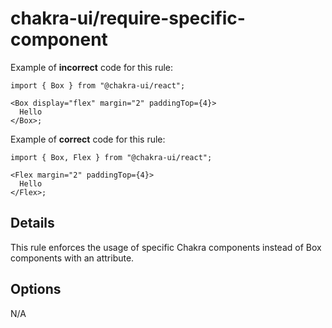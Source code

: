 # chakra-ui/require-specific-component

Example of **incorrect** code for this rule:

```tsx
import { Box } from "@chakra-ui/react";

<Box display="flex" margin="2" paddingTop={4}>
  Hello
</Box>;
```

Example of **correct** code for this rule:

```tsx
import { Box, Flex } from "@chakra-ui/react";

<Flex margin="2" paddingTop={4}>
  Hello
</Flex>;
```

## Details

This rule enforces the usage of specific Chakra components instead of Box components with an attribute.

## Options

N/A
